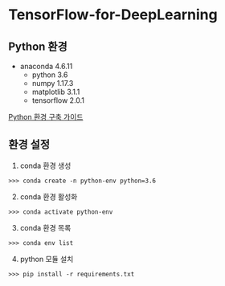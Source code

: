 # TensorFlow-for-DeepLearning
## Python 환경

- anaconda 4.6.11
  - python 3.6
  - numpy 1.17.3
  - matplotlib 3.1.1
  - tensorflow 2.0.1

[Python 환경 구축 가이드](https://github.com/ParkJH1/Python-Tutorial/blob/master/README.md)



## 환경 설정

1. conda 환경 생성

```
>>> conda create -n python-env python=3.6
```



2. conda 환경 활성화

```
>>> conda activate python-env
```



3. conda 환경 목록

```
>>> conda env list
```



4. python 모듈 설치

```
>>> pip install -r requirements.txt
```

